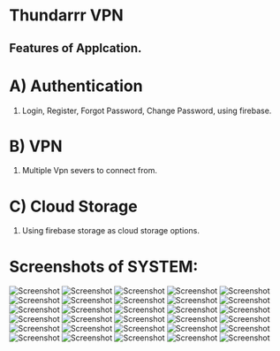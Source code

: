# Thundarrr VPN

## Features of Applcation.

# A) Authentication
1) Login, Register, Forgot Password, Change Password, using firebase.

# B) VPN 
1) Multiple Vpn severs to connect from.

# C) Cloud Storage
1) Using firebase storage as cloud storage options.

# Screenshots of SYSTEM:
![Screenshot](https://raw.githubusercontent.com/neel-desh/ThundarrVPN/main/Screenshot/VPNAPP-neel-desh%20(2).jpg)
![Screenshot](https://raw.githubusercontent.com/neel-desh/ThundarrVPN/main/Screenshot/VPNAPP-neel-desh%20(3).jpg)
![Screenshot](https://raw.githubusercontent.com/neel-desh/ThundarrVPN/main/Screenshot/VPNAPP-neel-desh%20(4).jpg)
![Screenshot](https://raw.githubusercontent.com/neel-desh/ThundarrVPN/main/Screenshot/VPNAPP-neel-desh%20(5).jpg)
![Screenshot](https://raw.githubusercontent.com/neel-desh/ThundarrVPN/main/Screenshot/VPNAPP-neel-desh%20(6).jpg)
![Screenshot](https://raw.githubusercontent.com/neel-desh/ThundarrVPN/main/Screenshot/VPNAPP-neel-desh%20(7).jpg)
![Screenshot](https://raw.githubusercontent.com/neel-desh/ThundarrVPN/main/Screenshot/VPNAPP-neel-desh%20(8).jpg)
![Screenshot](https://raw.githubusercontent.com/neel-desh/ThundarrVPN/main/Screenshot/VPNAPP-neel-desh%20(9).jpg)
![Screenshot](https://raw.githubusercontent.com/neel-desh/ThundarrVPN/main/Screenshot/VPNAPP-neel-desh%20(10).jpg)
![Screenshot](https://raw.githubusercontent.com/neel-desh/ThundarrVPN/main/Screenshot/VPNAPP-neel-desh%20(11).jpg)
![Screenshot](https://raw.githubusercontent.com/neel-desh/ThundarrVPN/main/Screenshot/VPNAPP-neel-desh%20(12).jpg)
![Screenshot](https://raw.githubusercontent.com/neel-desh/ThundarrVPN/main/Screenshot/VPNAPP-neel-desh%20(13).jpg)
![Screenshot](https://raw.githubusercontent.com/neel-desh/ThundarrVPN/main/Screenshot/VPNAPP-neel-desh%20(14).jpg)
![Screenshot](https://raw.githubusercontent.com/neel-desh/ThundarrVPN/main/Screenshot/VPNAPP-neel-desh%20(15).jpg)
![Screenshot](https://raw.githubusercontent.com/neel-desh/ThundarrVPN/main/Screenshot/VPNAPP-neel-desh%20(16).jpg)
![Screenshot](https://raw.githubusercontent.com/neel-desh/ThundarrVPN/main/Screenshot/VPNAPP-neel-desh%20(17).jpg)
![Screenshot](https://raw.githubusercontent.com/neel-desh/ThundarrVPN/main/Screenshot/VPNAPP-neel-desh%20(18).jpg)
![Screenshot](https://raw.githubusercontent.com/neel-desh/ThundarrVPN/main/Screenshot/VPNAPP-neel-desh%20(19).jpg)
![Screenshot](https://raw.githubusercontent.com/neel-desh/ThundarrVPN/main/Screenshot/VPNAPP-neel-desh%20(20).jpg)
![Screenshot](https://raw.githubusercontent.com/neel-desh/ThundarrVPN/main/Screenshot/VPNAPP-neel-desh%20(21).jpg)
![Screenshot](https://raw.githubusercontent.com/neel-desh/ThundarrVPN/main/Screenshot/VPNAPP-neel-desh%20(22).jpg)
![Screenshot](https://raw.githubusercontent.com/neel-desh/ThundarrVPN/main/Screenshot/VPNAPP-neel-desh%20(23).jpg)
![Screenshot](https://raw.githubusercontent.com/neel-desh/ThundarrVPN/main/Screenshot/VPNAPP-neel-desh%20(24).jpg)
![Screenshot](https://raw.githubusercontent.com/neel-desh/ThundarrVPN/main/Screenshot/VPNAPP-neel-desh%20(25).jpg)
![Screenshot](https://raw.githubusercontent.com/neel-desh/ThundarrVPN/main/Screenshot/VPNAPP-neel-desh%20(26).jpg)
![Screenshot](https://raw.githubusercontent.com/neel-desh/ThundarrVPN/main/Screenshot/VPNAPP-neel-desh%20(27).jpg)
![Screenshot](https://raw.githubusercontent.com/neel-desh/ThundarrVPN/main/Screenshot/VPNAPP-neel-desh%20(28).jpg)
![Screenshot](https://raw.githubusercontent.com/neel-desh/ThundarrVPN/main/Screenshot/VPNAPP-neel-desh%20(29).jpg)
![Screenshot](https://raw.githubusercontent.com/neel-desh/ThundarrVPN/main/Screenshot/VPNAPP-neel-desh%20(30).jpg)
![Screenshot](https://raw.githubusercontent.com/neel-desh/ThundarrVPN/main/Screenshot/VPNAPP-neel-desh%20(31).jpg)
